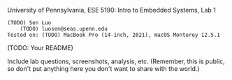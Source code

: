 University of Pennsylvania, ESE 5190: Intro to Embedded Systems, Lab 1

    (TODO) Sen Luo
        (TODO) luosen@seas.upenn.edu
    Tested on: (TODO) MacBook Pro (14-inch, 2021), macOS Monterey 12.5.1

(TODO: Your README)

Include lab questions, screenshots, analysis, etc. (Remember, this is public, so don't put anything here you don't want to share with the world.)

